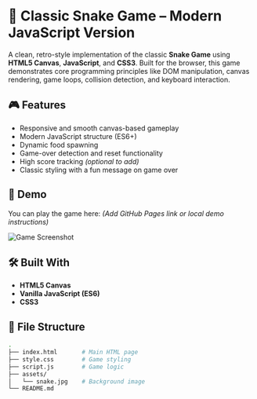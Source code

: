 # 🐍 Classic Snake Game – Modern JavaScript Version

A clean, retro-style implementation of the classic **Snake Game** using **HTML5 Canvas**, **JavaScript**, and **CSS3**. Built for the browser, this game demonstrates core programming principles like DOM manipulation, canvas rendering, game loops, collision detection, and keyboard interaction.

## 🎮 Features

- Responsive and smooth canvas-based gameplay
- Modern JavaScript structure (ES6+)
- Dynamic food spawning
- Game-over detection and reset functionality
- High score tracking *(optional to add)*
- Classic styling with a fun message on game over

## 🚀 Demo

You can play the game here: *(Add GitHub Pages link or local demo instructions)*

![Game Screenshot](screenshot.jpg)

## 🛠️ Built With

- **HTML5 Canvas**
- **Vanilla JavaScript (ES6)**
- **CSS3**

## 📂 File Structure

```bash
.
├── index.html       # Main HTML page
├── style.css        # Game styling
├── script.js        # Game logic
├── assets/
│   └── snake.jpg    # Background image
└── README.md
